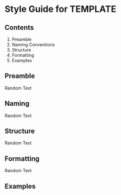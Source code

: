 # Style Guide for TEMPLATE

## Contents

1. Preamble
2. Naming Conventions
3. Structure
4. Formatting
5. Examples

## Preamble 
Random Text

## Naming 
Random Text

## Structure
Random Text

## Formatting
Random Text

## Examples
